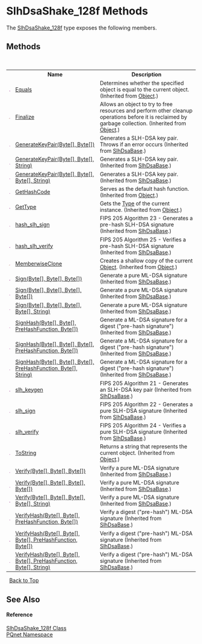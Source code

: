# SlhDsaShake_128f Methods
 

The <a href="3b0e03ff-5d42-259b-5a16-4a790f60951a">SlhDsaShake_128f</a> type exposes the following members.


## Methods
&nbsp;<table><tr><th></th><th>Name</th><th>Description</th></tr><tr><td>![Public method](media/pubmethod.gif "Public method")</td><td><a href="https://docs.microsoft.com/dotnet/api/system.object.equals#system-object-equals(system-object)" target="_blank" rel="noopener noreferrer">Equals</a></td><td>
Determines whether the specified object is equal to the current object.
 (Inherited from <a href="https://docs.microsoft.com/dotnet/api/system.object" target="_blank" rel="noopener noreferrer">Object</a>.)</td></tr><tr><td>![Protected method](media/protmethod.gif "Protected method")</td><td><a href="https://docs.microsoft.com/dotnet/api/system.object.finalize#system-object-finalize" target="_blank" rel="noopener noreferrer">Finalize</a></td><td>
Allows an object to try to free resources and perform other cleanup operations before it is reclaimed by garbage collection.
 (Inherited from <a href="https://docs.microsoft.com/dotnet/api/system.object" target="_blank" rel="noopener noreferrer">Object</a>.)</td></tr><tr><td>![Public method](media/pubmethod.gif "Public method")</td><td><a href="1a0e5397-be4b-8269-dd31-599e05001698">GenerateKeyPair(Byte[], Byte[])</a></td><td>
Generates a SLH-DSA key pair. Throws if an error occurs
 (Inherited from <a href="d86dc076-6326-0697-9d41-f18e749ac510">SlhDsaBase</a>.)</td></tr><tr><td>![Public method](media/pubmethod.gif "Public method")</td><td><a href="0d4ed9c3-2760-0f13-d71e-ab072add4b78">GenerateKeyPair(Byte[], Byte[], String)</a></td><td>
Generates a SLH-DSA key pair.
 (Inherited from <a href="d86dc076-6326-0697-9d41-f18e749ac510">SlhDsaBase</a>.)</td></tr><tr><td>![Public method](media/pubmethod.gif "Public method")</td><td><a href="6da10beb-0b27-7396-02a3-90a56eced7ab">GenerateKeyPair(Byte[], Byte[], Byte[], String)</a></td><td>
Generates a SLH-DSA key pair.
 (Inherited from <a href="d86dc076-6326-0697-9d41-f18e749ac510">SlhDsaBase</a>.)</td></tr><tr><td>![Public method](media/pubmethod.gif "Public method")</td><td><a href="https://docs.microsoft.com/dotnet/api/system.object.gethashcode#system-object-gethashcode" target="_blank" rel="noopener noreferrer">GetHashCode</a></td><td>
Serves as the default hash function.
 (Inherited from <a href="https://docs.microsoft.com/dotnet/api/system.object" target="_blank" rel="noopener noreferrer">Object</a>.)</td></tr><tr><td>![Public method](media/pubmethod.gif "Public method")</td><td><a href="https://docs.microsoft.com/dotnet/api/system.object.gettype#system-object-gettype" target="_blank" rel="noopener noreferrer">GetType</a></td><td>
Gets the <a href="https://docs.microsoft.com/dotnet/api/system.type" target="_blank" rel="noopener noreferrer">Type</a> of the current instance.
 (Inherited from <a href="https://docs.microsoft.com/dotnet/api/system.object" target="_blank" rel="noopener noreferrer">Object</a>.)</td></tr><tr><td>![Public method](media/pubmethod.gif "Public method")</td><td><a href="7792ec2e-d42b-0e51-40ba-2080db18bcbe">hash_slh_sign</a></td><td>
FIPS 205 Algorithm 23 - Generates a pre-hash SLH-DSA signature
 (Inherited from <a href="d86dc076-6326-0697-9d41-f18e749ac510">SlhDsaBase</a>.)</td></tr><tr><td>![Public method](media/pubmethod.gif "Public method")</td><td><a href="20d5945e-33a5-a362-6d3d-5e64c4361895">hash_slh_verify</a></td><td>
FIPS 205 Algorithm 25 - Verifies a pre-hash SLH-DSA signature
 (Inherited from <a href="d86dc076-6326-0697-9d41-f18e749ac510">SlhDsaBase</a>.)</td></tr><tr><td>![Protected method](media/protmethod.gif "Protected method")</td><td><a href="https://docs.microsoft.com/dotnet/api/system.object.memberwiseclone#system-object-memberwiseclone" target="_blank" rel="noopener noreferrer">MemberwiseClone</a></td><td>
Creates a shallow copy of the current <a href="https://docs.microsoft.com/dotnet/api/system.object" target="_blank" rel="noopener noreferrer">Object</a>.
 (Inherited from <a href="https://docs.microsoft.com/dotnet/api/system.object" target="_blank" rel="noopener noreferrer">Object</a>.)</td></tr><tr><td>![Public method](media/pubmethod.gif "Public method")</td><td><a href="9e7fe6e4-2601-874e-f658-9bcc188b8b04">Sign(Byte[], Byte[], Byte[])</a></td><td>
Generate a pure ML-DSA signature
 (Inherited from <a href="d86dc076-6326-0697-9d41-f18e749ac510">SlhDsaBase</a>.)</td></tr><tr><td>![Public method](media/pubmethod.gif "Public method")</td><td><a href="4e26e274-c360-e2c7-ad93-7d3e9d6482e9">Sign(Byte[], Byte[], Byte[], Byte[])</a></td><td>
Generate a pure ML-DSA signature
 (Inherited from <a href="d86dc076-6326-0697-9d41-f18e749ac510">SlhDsaBase</a>.)</td></tr><tr><td>![Public method](media/pubmethod.gif "Public method")</td><td><a href="6a46f20f-31fb-6e28-e693-dd4cbd637a98">Sign(Byte[], Byte[], Byte[], Byte[], String)</a></td><td>
Generate a pure ML-DSA signature
 (Inherited from <a href="d86dc076-6326-0697-9d41-f18e749ac510">SlhDsaBase</a>.)</td></tr><tr><td>![Public method](media/pubmethod.gif "Public method")</td><td><a href="c3e5c277-6965-b9ee-d2b5-3ee59b94ef7b">SignHash(Byte[], Byte[], PreHashFunction, Byte[])</a></td><td>
Generate a ML-DSA signature for a digest ("pre-hash signature")
 (Inherited from <a href="d86dc076-6326-0697-9d41-f18e749ac510">SlhDsaBase</a>.)</td></tr><tr><td>![Public method](media/pubmethod.gif "Public method")</td><td><a href="8cdc2547-e105-7977-b50e-2ab91edc379a">SignHash(Byte[], Byte[], Byte[], PreHashFunction, Byte[])</a></td><td>
Generate a ML-DSA signature for a digest ("pre-hash signature")
 (Inherited from <a href="d86dc076-6326-0697-9d41-f18e749ac510">SlhDsaBase</a>.)</td></tr><tr><td>![Public method](media/pubmethod.gif "Public method")</td><td><a href="344dab00-f54f-d330-bc75-0e6e9ecef694">SignHash(Byte[], Byte[], Byte[], PreHashFunction, Byte[], String)</a></td><td>
Generate a ML-DSA signature for a digest ("pre-hash signature")
 (Inherited from <a href="d86dc076-6326-0697-9d41-f18e749ac510">SlhDsaBase</a>.)</td></tr><tr><td>![Public method](media/pubmethod.gif "Public method")</td><td><a href="246c7cd7-289d-8393-4529-38e47353ee84">slh_keygen</a></td><td>
FIPS 205 Algorithm 21 - Generates an SLH-DSA key pair
 (Inherited from <a href="d86dc076-6326-0697-9d41-f18e749ac510">SlhDsaBase</a>.)</td></tr><tr><td>![Public method](media/pubmethod.gif "Public method")</td><td><a href="c12c53ba-9cb5-50e2-0d7e-b7b8d072f89e">slh_sign</a></td><td>
FIPS 205 Algorithm 22 - Generates a pure SLH-DSA signature
 (Inherited from <a href="d86dc076-6326-0697-9d41-f18e749ac510">SlhDsaBase</a>.)</td></tr><tr><td>![Public method](media/pubmethod.gif "Public method")</td><td><a href="5b3d0522-70f0-88ea-f95d-0116ea2f88df">slh_verify</a></td><td>
FIPS 205 Algorithm 24 - Verifies a pure SLH-DSA signature
 (Inherited from <a href="d86dc076-6326-0697-9d41-f18e749ac510">SlhDsaBase</a>.)</td></tr><tr><td>![Public method](media/pubmethod.gif "Public method")</td><td><a href="https://docs.microsoft.com/dotnet/api/system.object.tostring#system-object-tostring" target="_blank" rel="noopener noreferrer">ToString</a></td><td>
Returns a string that represents the current object.
 (Inherited from <a href="https://docs.microsoft.com/dotnet/api/system.object" target="_blank" rel="noopener noreferrer">Object</a>.)</td></tr><tr><td>![Public method](media/pubmethod.gif "Public method")</td><td><a href="61a88890-d1cd-73b6-be4d-7e68cb61dbc7">Verify(Byte[], Byte[], Byte[])</a></td><td>
Verify a pure ML-DSA signature
 (Inherited from <a href="d86dc076-6326-0697-9d41-f18e749ac510">SlhDsaBase</a>.)</td></tr><tr><td>![Public method](media/pubmethod.gif "Public method")</td><td><a href="419dfecc-c21e-9c7f-8416-bf73c058f852">Verify(Byte[], Byte[], Byte[], Byte[])</a></td><td>
Verify a pure ML-DSA signature
 (Inherited from <a href="d86dc076-6326-0697-9d41-f18e749ac510">SlhDsaBase</a>.)</td></tr><tr><td>![Public method](media/pubmethod.gif "Public method")</td><td><a href="85bbfbed-a058-7d2f-1822-9e3c4d8b0497">Verify(Byte[], Byte[], Byte[], Byte[], String)</a></td><td>
Verify a pure ML-DSA signature
 (Inherited from <a href="d86dc076-6326-0697-9d41-f18e749ac510">SlhDsaBase</a>.)</td></tr><tr><td>![Public method](media/pubmethod.gif "Public method")</td><td><a href="216b0a08-02b5-705e-1f1f-803fa262b9e7">VerifyHash(Byte[], Byte[], PreHashFunction, Byte[])</a></td><td>
Verify a digest ("pre-hash") ML-DSA signature
 (Inherited from <a href="d86dc076-6326-0697-9d41-f18e749ac510">SlhDsaBase</a>.)</td></tr><tr><td>![Public method](media/pubmethod.gif "Public method")</td><td><a href="a78e7538-d613-f27d-3e9b-84dc52f000fd">VerifyHash(Byte[], Byte[], Byte[], PreHashFunction, Byte[])</a></td><td>
Verify a digest ("pre-hash") ML-DSA signature
 (Inherited from <a href="d86dc076-6326-0697-9d41-f18e749ac510">SlhDsaBase</a>.)</td></tr><tr><td>![Public method](media/pubmethod.gif "Public method")</td><td><a href="285b6940-bce2-2acb-6ca1-21c4329904eb">VerifyHash(Byte[], Byte[], Byte[], PreHashFunction, Byte[], String)</a></td><td>
Verify a digest ("pre-hash") ML-DSA signature
 (Inherited from <a href="d86dc076-6326-0697-9d41-f18e749ac510">SlhDsaBase</a>.)</td></tr></table>&nbsp;
<a href="#slhdsashake_128f-methods">Back to Top</a>

## See Also


#### Reference
<a href="3b0e03ff-5d42-259b-5a16-4a790f60951a">SlhDsaShake_128f Class</a><br /><a href="fc4f881f-e121-9cf0-ed49-65bf6b5a005d">PQnet Namespace</a><br />